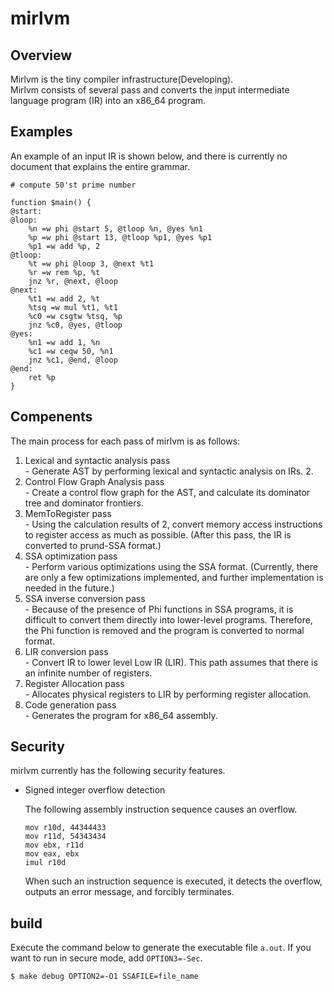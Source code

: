# mirlvm

## Overview
Mirlvm is the tiny compiler infrastructure(Developing).
<br>Mirlvm consists of several pass and converts the input intermediate language program (IR) into an x86_64 program.

## Examples
An example of an input IR is shown below, and there is currently no document that explains the entire grammar.
```
# compute 50'st prime number

function $main() {
@start:
@loop:
	%n =w phi @start 5, @tloop %n, @yes %n1
	%p =w phi @start 13, @tloop %p1, @yes %p1
	%p1 =w add %p, 2
@tloop:
	%t =w phi @loop 3, @next %t1
	%r =w rem %p, %t
	jnz %r, @next, @loop
@next:
	%t1 =w add 2, %t
	%tsq =w mul %t1, %t1
	%c0 =w csgtw %tsq, %p
	jnz %c0, @yes, @tloop
@yes:
	%n1 =w add 1, %n
	%c1 =w ceqw 50, %n1
	jnz %c1, @end, @loop
@end:
	ret %p
}
```

## Compenents
The main process for each pass of mirlvm is as follows:

1. Lexical and syntactic analysis pass
<br> - Generate AST by performing lexical and syntactic analysis on IRs. 2.
2. Control Flow Graph Analysis pass
<br> - Create a control flow graph for the AST, and calculate its dominator tree and dominator frontiers.
3. MemToRegister pass
<br> - Using the calculation results of 2, convert memory access instructions to register access as much as possible. (After this pass, the IR is converted to prund-SSA format.)
4. SSA optimization pass
<br> - Perform various optimizations using the SSA format. (Currently, there are only a few optimizations implemented, and further implementation is needed in the future.)
5. SSA inverse conversion pass
<br> - Because of the presence of Phi functions in SSA programs, it is difficult to convert them directly into lower-level programs. Therefore, the Phi function is removed and the program is converted to normal format.
6. LIR conversion pass
<br> - Convert IR to lower level Low IR (LIR). This path assumes that there is an infinite number of registers.
7. Register Allocation pass
<br> - Allocates physical registers to LIR by performing register allocation.
8. Code generation pass
<br> - Generates the program for x86_64 assembly.

## Security
mirlvm currently has the following security features.
- Signed integer overflow detection

	 The following assembly instruction sequence causes an overflow.
	 ```
	 mov r10d, 44344433
	 mov r11d, 54343434
	 mov ebx, r11d
	 mov eax, ebx
	 imul r10d
	 ```
	 When such an instruction sequence is executed, it detects the overflow, outputs an error message, and forcibly terminates.
## build
Execute the command below to generate the executable file `a.out`.
If you want to run in secure mode, add `OPTION3=-Sec`.

    $ make debug OPTION2=-O1 SSAFILE=file_name
    
    
